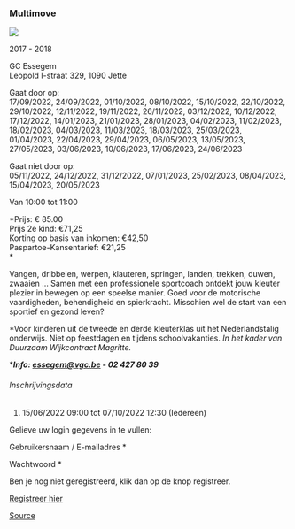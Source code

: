 ### Multimove

![](https://s3-eu-west-1.amazonaws.com/os-kwdo/prod/vgc/images/activity/62a35978cd567_multimove_foto.jpg)

2017 - 2018

GC Essegem  
Leopold I-straat 329, 1090 Jette

Gaat door op:  
17/09/2022, 24/09/2022, 01/10/2022, 08/10/2022, 15/10/2022, 22/10/2022, 29/10/2022, 12/11/2022, 19/11/2022, 26/11/2022, 03/12/2022, 10/12/2022, 17/12/2022, 14/01/2023, 21/01/2023, 28/01/2023, 04/02/2023, 11/02/2023, 18/02/2023, 04/03/2023, 11/03/2023, 18/03/2023, 25/03/2023, 01/04/2023, 22/04/2023, 29/04/2023, 06/05/2023, 13/05/2023, 27/05/2023, 03/06/2023, 10/06/2023, 17/06/2023, 24/06/2023

Gaat niet door op:  
05/11/2022, 24/12/2022, 31/12/2022, 07/01/2023, 25/02/2023, 08/04/2023, 15/04/2023, 20/05/2023

Van 10:00 tot 11:00

*Prijs: € 85.00  
Prijs 2e kind: €71,25  
Korting op basis van inkomen: €42,50  
Paspartoe-Kansentarief: €21,25  
*

  
Vangen, dribbelen, werpen, klauteren, springen, landen, trekken, duwen, zwaaien … Samen met een professionele sportcoach ontdekt jouw kleuter plezier in bewegen op een speelse manier. Goed voor de motorische vaardigheden, behendigheid en spierkracht. Misschien wel de start van een sportief en gezond leven?

*Voor kinderen uit de tweede en derde kleuterklas uit het Nederlandstalig onderwijs. Niet op feestdagen en tijdens schoolvakanties. *In het kader van Duurzaam Wijkcontract Magritte.*  
  
****Info: [essegem@vgc.be](http://mailto:essegem@vgc.be/) - 02 427 80 39***

###### Inschrijvingsdata

1.  15/06/2022 09:00 tot 07/10/2022 12:30 (Iedereen)

Gelieve uw login gegevens in te vullen:

Gebruikersnaam / E-mailadres \* 

Wachtwoord \* 

  

Ben je nog niet geregistreerd, klik dan op de knop registreer.

[Registreer hier](/registration)

[Source](https://tickets.vgc.be/activity/subscribe/ESS2223_DWCMultimove)
